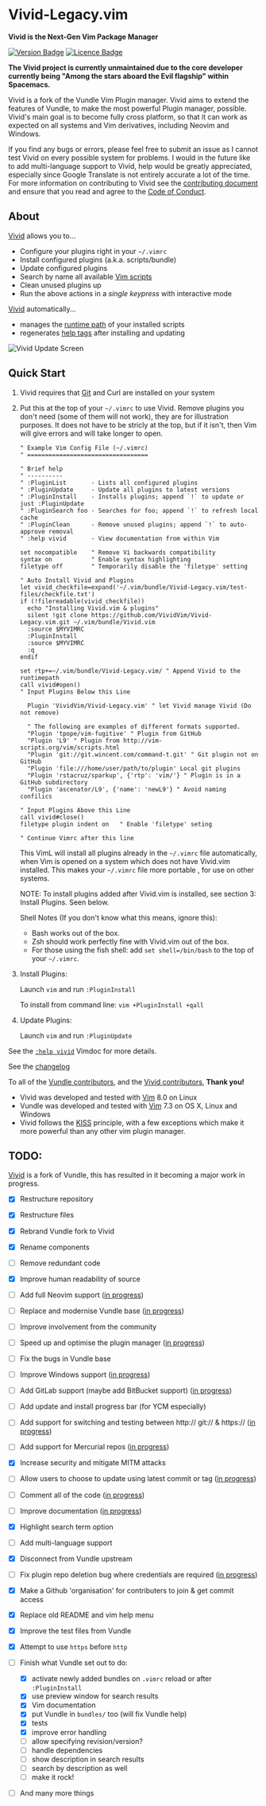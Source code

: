 # Vivid-Legacy.vim

**Vivid is the Next-Gen Vim Package Manager**

<!-- Badges made using https://shields.io/ -->
[![Version Badge](https://img.shields.io/badge/Version-v0.10.5-brightgreen.svg)](https://github.com/VividVim/Vivid-Legacy.vim/releases)
[![Licence Badge](https://img.shields.io/badge/Licence-MIT-blue.svg)](https://github.com/VividVim/Vivid-Legacy.vim/blob/master/LICENCE)

**The Vivid project is currently unmaintained due to the core developer currently being "Among the stars aboard the Evil flagship" within Spacemacs.** 

Vivid is a fork of the Vundle Vim Plugin manager. Vivid aims to extend the
features of Vundle, to make the most powerful Plugin manager, possible.
Vivid's main goal is to become fully cross platform, so that it can work as
expected on all systems and Vim derivatives, including Neovim and Windows.

If you find any bugs or errors, please feel free to submit an issue as I cannot test Vivid on every possible system for problems. I would in the future like to add multi-language support to Vivid, help would be greatly appreciated, especially since Google Translate is not entirely accurate a lot of the time. For more information on contributing to Vivid see the [contributing document](https://github.com/VividVim/Vivid-Legacy.vim/blob/master/CONTRIBUTING.md) and ensure that you read and agree to the [Code of Conduct](https://github.com/VividVim/Vivid-Legacy.vim/blob/master/CODE_OF_CONDUCT.md).

## About

[Vivid] allows you to...

* Configure your plugins right in your ``~/.vimrc``
* Install configured plugins (a.k.a. scripts/bundle)
* Update configured plugins
* Search by name all available [Vim scripts]
* Clean unused plugins up
* Run the above actions in a *single keypress* with interactive mode

[Vivid] automatically...

* manages the [runtime path] of your installed scripts
* regenerates [help tags] after installing and updating

![Vivid Update Screen](screenshots/vivid-shot-01.png)

## Quick Start

1. Vivid requires that [Git] and Curl are installed on your system


2. Put this at the top of your ``~/.vimrc`` to use Vivid. Remove plugins you don't need (some of them will not work), they are for illustration purposes. It does not have to be stricly at the top, but if it isn't, then Vim will give errors and will take longer to open.

    ```vim
    " Example Vim Config File (~/.vimrc)
    " ==================================

    " Brief help
    " ----------
    " :PluginList       - Lists all configured plugins
    " :PluginUpdate     - Update all plugins to latest versions
    " :PluginInstall    - Installs plugins; append `!` to update or just :PluginUpdate
    " :PluginSearch foo - Searches for foo; append `!` to refresh local cache
    " :PluginClean      - Remove unused plugins; append `!` to auto-approve removal
    " :help vivid       - View documentation from within Vim

    set nocompatible    " Remove Vi backwards compatibility
    syntax on           " Enable syntax highlighting
    filetype off        " Temporarily disable the 'filetype' setting

    " Auto Install Vivid and Plugins
    let vivid_checkfile=expand('~/.vim/bundle/Vivid-Legacy.vim/test-files/checkfile.txt')
    if (!filereadable(vivid_checkfile))
      echo "Installing Vivid.vim & plugins"
      silent !git clone https://github.com/VividVim/Vivid-Legacy.vim.git ~/.vim/bundle/Vivid.vim
      :source $MYVIMRC
      :PluginInstall
      :source $MYVIMRC
      :q
    endif

    set rtp+=~/.vim/bundle/Vivid-Legacy.vim/ " Append Vivid to the runtimepath
    call vivid#open()
    " Input Plugins Below this Line

      Plugin 'VividVim/Vivid-Legacy.vim' " let Vivid manage Vivid (Do not remove)

      " The following are examples of different formats supported.
      "Plugin 'tpope/vim-fugitive' " Plugin from GitHub
      "Plugin 'L9' " Plugin from http://vim-scripts.org/vim/scripts.html
      "Plugin 'git://git.wincent.com/command-t.git' " Git plugin not on GitHub
      "Plugin 'file:///home/user/path/to/plugin' Local git plugins
      "Plugin 'rstacruz/sparkup', {'rtp': 'vim/'} " Plugin is in a GitHub subdirectory
      "Plugin 'ascenator/L9', {'name': 'newL9'} " Avoid naming confilics

    " Input Plugins Above this Line
    call vivid#close()
    filetype plugin indent on   " Enable 'filetype' seting

    " Continue Vimrc after this line
    ```

    This VimL will install all plugins already in the ``~/.vimrc`` file automatically,
    when Vim is opened on a system which does not have Vivid.vim installed. This makes your
    ``~/.vimrc`` file more portable , for use on other systems.

    NOTE: To install plugins added after Vivid.vim is installed, see section 3:
    Install Plugins. Seen below.

    Shell Notes (If you don't know what this means, ignore this):

    * Bash works out of the box.
    * Zsh should work perfectly fine with Vivid.vim out of the box.
    * For those using the fish shell: add ``set shell=/bin/bash`` to the top of your ``~/.vimrc``.


3. Install Plugins:

    Launch ``vim`` and run ``:PluginInstall``

    To install from command line: ``vim +PluginInstall +qall``


4. Update Plugins:

    Launch ``vim`` and run ``:PluginUpdate``


See the [``:help vivid``](https://github.com/VividVim/Vivid-Legacy.vim/blob/master/doc/vivid.txt) Vimdoc for more details.

See the [changelog]


To all of the [Vundle contributors], and the [Vivid contributors],  **Thank you!**

* Vivid was developed and tested with [Vim] 8.0 on Linux
* Vundle was developed and tested with [Vim] 7.3 on OS X, Linux and Windows
* Vivid follows the [KISS] principle, with a few exceptions which make it more
  powerful than any other vim plugin manager.

## TODO:
[Vivid] is a fork of Vundle, this has resulted in it becoming a major work in progress.

* [x] Restructure repository
* [x] Restructure files
* [x] Rebrand Vundle fork to Vivid
* [x] Rename components
* [ ] Remove redundant code
* [x] Improve human readability of source
* [ ] Add full Neovim support ([in progress])
* [ ] Replace and modernise Vundle base ([in progress])
* [ ] Improve involvement from the community
* [ ] Speed up and optimise the plugin manager ([in progress])
* [ ] Fix the bugs in Vundle base
* [ ] Improve Windows support ([in progress])
* [ ] Add GitLab support (maybe add BitBucket support) ([in progress])
* [ ] Add update and install progress bar (for YCM especially)
* [ ] Add support for switching and testing between http:// git:// & https:// ([in progress])
* [ ] Add support for Mercurial repos ([in progress])
* [x] Increase security and mitigate MITM attacks
* [ ] Allow users to choose to update using latest commit or tag ([in progress])
* [ ] Comment all of the code ([in progress])
* [ ] Improve documentation ([in progress])
* [x] Highlight search term option
* [ ] Add multi-language support
* [x] Disconnect from Vundle upstream
* [ ] Fix plugin repo deletion bug where credentials are required ([in progress])
* [x] Make a Github 'organisation' for contributers to join & get commit access
* [x] Replace old README and vim help menu
* [x] Improve the test files from Vundle
* [x] Attempt to use ``https`` before ``http``
* [ ] Finish what Vundle set out to do:
  * [x] activate newly added bundles on `.vimrc` reload or after `:PluginInstall`
  * [x] use preview window for search results
  * [x] Vim documentation
  * [x] put Vundle in `bundles/` too (will fix Vundle help)
  * [x] tests
  * [x] improve error handling
  * [ ] allow specifying revision/version?
  * [ ] handle dependencies
  * [ ] show description in search results
  * [ ] search by description as well
  * [ ] make it rock!
* [ ] And many more things


[Vivid]:https://github.com/VividVim/Vivid-Legacy.vim/
[Vundle]:https://github.com/VundleVim/Vundle.vim/
[changelog]:https://github.com/VividVim/Vivid-Legacy.vim/blob/master/CHANGELOG.md/
[Vim]:http://www.vim.org
[Git]:http://git-scm.com
[``git clone``]:http://gitref.org/creating/#clone
[KISS]:https://wikipedia.org/wiki/KISS_principle
[Vim scripts]:http://vim-scripts.org/vim/scripts.html
[help tags]:http://vimdoc.sourceforge.net/htmldoc/helphelp.html#:helptags
[runtime path]:http://vimdoc.sourceforge.net/htmldoc/options.html#%27runtimepath%27
[Vundle contributors]:https://github.com/VundleVim/Vundle.vim/graphs/contributors
[Vivid contributors]:https://github.com/VividVim/Vivid-Legacy.vim/graphs/contributors
[in progress]:https://github.com/VividVim/Vivid.vim/

<!--
  Old Vundle Vimrc Example:
   ```vim
   set nocompatible              " be iMproved, required
   filetype off                  " required

   " set the runtime path to include Vundle and initialize
   set rtp+=~/.vim/bundle/Vundle.vim
   call vundle#begin()
   " alternatively, pass a path where Vundle should install plugins
   "call vundle#begin('~/some/path/here')

   " let Vundle manage Vundle, required
   Plugin 'VundleVim/Vundle.vim'

   " The following are examples of different formats supported.
   " Keep Plugin commands between vundle#begin/end.
   " plugin on GitHub repo
   Plugin 'tpope/vim-fugitive'
   " plugin from http://vim-scripts.org/vim/scripts.html
   " Plugin 'L9'
   " Git plugin not hosted on GitHub
   Plugin 'git://git.wincent.com/command-t.git'
   " git repos on your local machine (i.e. when working on your own plugin)
   Plugin 'file:///home/gmarik/path/to/plugin'
   " The sparkup vim script is in a subdirectory of this repo called vim.
   " Pass the path to set the runtimepath properly.
   Plugin 'rstacruz/sparkup', {'rtp': 'vim/'}
   " Install L9 and avoid a Naming conflict if you've already installed a
   " different version somewhere else.
   " Plugin 'ascenator/L9', {'name': 'newL9'}

   " All of your Plugins must be added before the following line
   call vundle#end()            " required
   filetype plugin indent on    " required
   " To ignore plugin indent changes, instead use:
   "filetype plugin on
   "
   " Brief help
   " :PluginList       - lists configured plugins
   " :PluginInstall    - installs plugins; append `!` to update or just :PluginUpdate
   " :PluginSearch foo - searches for foo; append `!` to refresh local cache
   " :PluginClean      - confirms removal of unused plugins; append `!` to auto-approve removal
   "
   " see :h vundle for more details or wiki for FAQ
   " Put your non-Plugin stuff after this line
   ```


  [Windows setup]:https://github.com/VundleVim/Vundle.vim/wiki/Vundle-for-Windows
  [FAQ]:https://github.com/VundleVim/Vundle.vim/wiki
  [Tips]:https://github.com/VundleVim/Vundle.vim/wiki/Tips-and-Tricks
  [configure]:https://github.com/VundleVim/Vundle.vim/blob/v0.10.2/doc/vundle.txt#L126-L233
  [install]:https://github.com/VundleVim/Vundle.vim/blob/v0.10.2/doc/vundle.txt#L234-L254
  [update]:https://github.com/VundleVim/Vundle.vim/blob/v0.10.2/doc/vundle.txt#L255-L265
  [search]:https://github.com/VundleVim/Vundle.vim/blob/v0.10.2/doc/vundle.txt#L266-L295
  [clean]:https://github.com/VundleVim/Vundle.vim/blob/v0.10.2/doc/vundle.txt#L303-L318
  [interactive mode]:https://github.com/VundleVim/Vundle.vim/blob/v0.10.2/doc/vundle.txt#L319-L360
  [interface change]:https://github.com/VundleVim/Vundle.vim/blob/v0.10.2/doc/vundle.txt#L372-L396
-->

